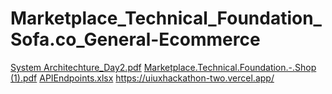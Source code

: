 # Marketplace_Technical_Foundation_Sofa.co_General-Ecommerce
[System Architechture_Day2.pdf](https://github.com/user-attachments/files/18449690/System.Architechture_Day2.pdf)
[Marketplace.Technical.Foundation.-.Shop (1).pdf](https://github.com/user-attachments/files/18449787/Marketplace.Technical.Foundation.-.Shop.1.pdf)
[APIEndpoints.xlsx](https://github.com/user-attachments/files/18449796/APIEndpoints.xlsx)
https://uiuxhackathon-two.vercel.app/
